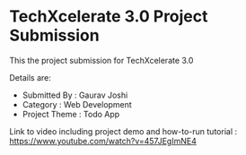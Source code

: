 # TechXcelerate 3.0 Project Submission

This the project submission for TechXcelerate 3.0

Details are:

- Submitted By : Gaurav Joshi
- Category : Web Development
- Project Theme : Todo App 

Link to video including project demo and how-to-run tutorial : 
https://www.youtube.com/watch?v=457JEgImNE4
